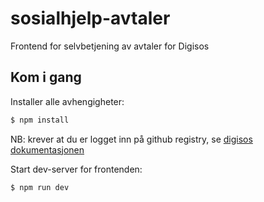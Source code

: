 # sosialhjelp-avtaler
Frontend for selvbetjening av avtaler for Digisos

## Kom i gang

Installer alle avhengigheter:
```bash
$ npm install
```
NB: krever at du er logget inn på github registry, se [digisos dokumentasjonen](https://teamdigisos.intern.nav.no/docs/utviklerdokumentasjon/kom%20igang%20med%20utvikling#frontend)

Start dev-server for frontenden:
```bash
$ npm run dev
`````
